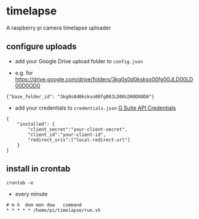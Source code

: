 
# timelapse

A raspberry pi camera timelapse uploader

## configure uploads

- add your Google Drive upload folder to `config.json`

- e.g. for https://drive.google.com/drive/folders/3kg0s0d0kskso00fg00JLD00LD00D0OD0
```
{"base_folder_id": "3kg0s0d0kskso00fg00JLD00LD00D0OD0"} 
```

- add your credentials to `credentials.json` [G Suite API Credentials](https://developers.google.com/google-apps/activity/v1/quickstart/nodejs#step_1_turn_on_the_api_name)
```
{
	"installed": {
		"client_secret":"your-client-secret",
		"client_id":"your-client-id",
		"redirect_uris":["local-redirect-url"]
	}
}
```

## install in crontab

`crontab -e`

- every minute
```
# m h  dom mon dow   command
* * * * * /home/pi/timelapse/run.sh
```

